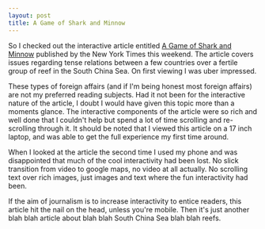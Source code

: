 ```yaml
---
layout: post
title: A Game of Shark and Minnow
---
```


So I checked out the interactive article entitled [A Game of Shark and Minnow](http://www.nytimes.com/newsgraphics/2013/10/27/south-china-sea/) published by the New York Times this weekend.  The article covers issues regarding tense relations between a few countries over a fertile group of reef in the South China Sea.  On first viewing I was uber impressed.  

These types of foreign affairs (and if I'm being honest most foreign affairs) are not my preferred reading subjects.  Had it not been for the interactive nature of the article, I doubt I would have given this topic more than a moments glance.  The interactive components of the article were so rich and well done that I couldn't help but spend a lot of time scrolling and re-scrolling through it.  It should be noted that I viewed this article on a 17 inch laptop, and was able to get the full experience my first time around.

When I looked at the article the second time I used my phone and was disappointed that much of the cool interactivity had been lost.  No slick transition from video to google maps, no video at all actually.  No scrolling text over rich images, just images and text where the fun interactivity had been.

If the aim of journalism is to increase interactivity to entice readers, this article hit the nail on the head, unless you're mobile.  Then it's just another blah blah article about blah blah South China Sea blah blah reefs.
